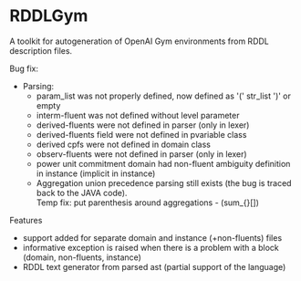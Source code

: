 # RDDLGym

A toolkit for autogeneration of OpenAI Gym environments from RDDL description files. 

Bug fix:
* Parsing:
  * param_list was not properly defined, now defined as '(' str_list ')' or empty
  * interm-fluent was not defined without level parameter
  * derived-fluents were not defined in parser (only in lexer)
  * derived-fluents field were not defined in pvariable class
  * derived cpfs were not defined in domain class
  * observ-fluents were not defined in parser (only in lexer)
  * power unit commitment domain had non-fluent ambiguity definition in instance (implicit in instance)
  * Aggregation union precedence parsing still exists (the bug is traced back to the JAVA code).<br/> 
  Temp fix: put parenthesis around aggregations - (sum_{}[])


Features
* support added for separate domain and instance (+non-fluents) files
* informative exception is raised when there is a problem with a block (domain, non-fluents, instance)
* RDDL text generator from parsed ast (partial support of the language)